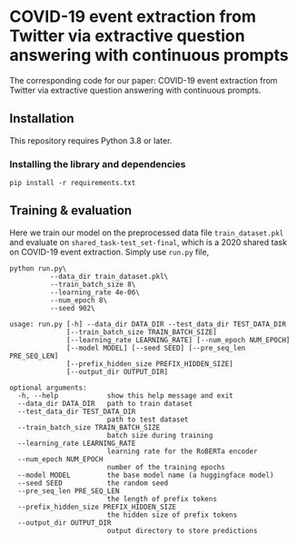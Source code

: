 # COVID-19 event extraction from Twitter via extractive question answering with continuous prompts
The corresponding code for our paper: COVID-19 event extraction from Twitter via extractive question answering with continuous prompts.
## Installation
This repository requires Python 3.8 or later.
### Installing the library and dependencies
```
pip install -r requirements.txt
```
## Training & evaluation
Here we train our model on the preprocessed data file `train_dataset.pkl` and evaluate on `shared_task-test_set-final`, which is a 2020 shared task on COVID-19 event extraction. Simply use `run.py` file,
```
python run.py\
          --data_dir train_dataset.pkl\
          --train_batch_size 8\
          --learning_rate 4e-06\
          --num_epoch 8\
          --seed 902\
```

```
usage: run.py [-h] --data_dir DATA_DIR --test_data_dir TEST_DATA_DIR
              [--train_batch_size TRAIN_BATCH_SIZE]
              [--learning_rate LEARNING_RATE] [--num_epoch NUM_EPOCH]
              [--model MODEL] [--seed SEED] [--pre_seq_len PRE_SEQ_LEN]
              [--prefix_hidden_size PREFIX_HIDDEN_SIZE]
              [--output_dir OUTPUT_DIR]

optional arguments:
  -h, --help            show this help message and exit
  --data_dir DATA_DIR   path to train dataset
  --test_data_dir TEST_DATA_DIR
                        path to test dataset
  --train_batch_size TRAIN_BATCH_SIZE
                        batch size during training
  --learning_rate LEARNING_RATE
                        learning rate for the RoBERTa encoder
  --num_epoch NUM_EPOCH
                        number of the training epochs
  --model MODEL         the base model name (a huggingface model)
  --seed SEED           the random seed
  --pre_seq_len PRE_SEQ_LEN
                        the length of prefix tokens
  --prefix_hidden_size PREFIX_HIDDEN_SIZE
                        the hidden size of prefix tokens
  --output_dir OUTPUT_DIR
                        output directory to store predictions
```
